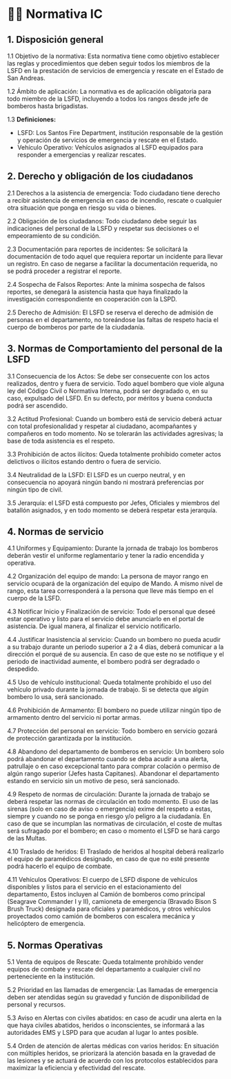 # 🧑‍🚒 Normativa IC

## 1. Disposición general

1.1 Objetivo de la normativa: Esta normativa tiene como objetivo establecer las reglas y procedimientos que deben seguir todos los miembros de la LSFD en la prestación de servicios de emergencia y rescate en el Estado de San Andreas.

1.2 Ámbito de aplicación: La normativa es de aplicación obligatoria para todo miembro de la LSFD, incluyendo a todos los rangos desde jefe de bomberos hasta brigadistas.

1.3 **Definiciones:**

* LSFD: Los Santos Fire Department, institución responsable de la gestión y operación de servicios de emergencia y rescate en el Estado.
* Vehículo Operativo: Vehículos asignados al LSFD equipados para responder a emergencias y realizar rescates.

## 2. Derecho y obligación de los ciudadanos

2.1 Derechos a la asistencia de emergencia: Todo ciudadano tiene derecho a recibir asistencia de emergencia en caso de incendio, rescate o cualquier otra situación que ponga en riesgo su vida o bienes.

2.2 Obligación de los ciudadanos: Todo ciudadano debe seguir las indicaciones del personal de la LSFD y respetar sus decisiones o el empeoramiento de su condición.

2.3 Documentación para reportes de incidentes: Se solicitará la documentación de todo aquel que requiera reportar un incidente para llevar un registro. En caso de negarse a facilitar la documentación requerida, no se podrá proceder a registrar el reporte.

2.4 Sospecha de Falsos Reportes: Ante la mínima sospecha de falsos reportes, se denegará la asistencia hasta que haya finalizado la investigación correspondiente en cooperación con la LSPD.

2.5 Derecho de Admisión: El LSFD se reserva el derecho de admisión de personas en el departamento, no toreándose las faltas de respeto hacia el cuerpo de bomberos por parte de la ciudadanía.

## 3. Normas de Comportamiento del personal de la LSFD

3.1 Consecuencia de los Actos: Se debe ser consecuente con los actos realizados, dentro y fuera de servicio. Todo aquel bombero que viole alguna ley del Código Civil o Normativa Interna, podrá ser degradado o, en su caso, expulsado del LSFD. En su defecto, por méritos y buena conducta podrá ser ascendido.

3.2 Actitud Profesional: Cuando un bombero está de servicio deberá actuar con total profesionalidad y respetar al ciudadano, acompañantes y compañeros en todo momento. No se tolerarán las actividades agresivas; la base de toda asistencia es el respeto.

3.3 Prohibición de actos ilícitos: Queda totalmente prohibido cometer actos delictivos o ilícitos estando dentro o fuera de servicio.

3.4 Neutralidad de la LSFD: El LSFD es un cuerpo neutral, y en consecuencia no apoyará ningún bando ni mostrará preferencias por ningún tipo de civil.

3.5 Jerarquía: el LSFD está compuesto por Jefes, Oficiales y miembros del batallón asignados, y en todo momento se deberá respetar esta jerarquía.

## 4. Normas de servicio

4.1 Uniformes y Equipamiento: Durante la jornada de trabajo los bomberos deberán vestir el uniforme reglamentario y tener la radio encendida y operativa.

4.2 Organización del equipo de mando: La persona de mayor rango en servicio ocupará de la organización del equipo de Mando. A mismo nivel de rango, esta tarea corresponderá a la persona que lleve más tiempo en el cuerpo de la LSFD.

4.3 Notificar Inicio y Finalización de servicio: Todo el personal que deseé estar operativo y listo para el servicio debe anunciarlo en el portal de asistencia. De igual manera, al finalizar el servicio notificarlo.

4.4 Justificar Inasistencia al servicio: Cuando un bombero no pueda acudir a su trabajo durante un periodo superior a 2 a 4 días, deberá comunicar a la dirección el porqué de su ausencia. En caso de que este no se notifique y el periodo de inactividad aumente, el bombero podrá ser degradado o despedido.

4.5 Uso de vehículo institucional: Queda totalmente prohibido el uso del vehículo privado durante la jornada de trabajo. Si se detecta que algún bombero lo usa, será sancionado.

4.6 Prohibición de Armamento: El bombero no puede utilizar ningún tipo de armamento dentro del servicio ni portar armas.

4.7 Protección del personal en servicio: Todo bombero en servicio gozará de protección garantizada por la institución.

4.8 Abandono del departamento de bomberos en servicio: Un bombero solo podrá abandonar el departamento cuando se deba acudir a una alerta, patrullaje o en caso excepcional tanto para comprar colación o permiso de algún rango superior (Jefes hasta Capitanes). Abandonar el departamento estando en servicio sin un motivo de peso, será sancionado.

4.9 Respeto de normas de circulación: Durante la jornada de trabajo se deberá respetar las normas de circulación en todo momento. El uso de las sirenas (solo en caso de aviso o emergencia) exime del respeto a estas, siempre y cuando no se ponga en riesgo y/o peligro a la ciudadanía. En caso de que se incumplan las normativas de circulación, el coste de multas será sufragado por el bombero; en caso o momento el LSFD se hará cargo de las Multas.

4.10  Traslado de heridos: El Traslado de heridos al hospital deberá realizarlo el equipo de paramédicos designado, en caso de que no esté presente podrá hacerlo el equipo de combate.

4.11 Vehículos Operativos: El cuerpo de LSFD dispone de vehículos disponibles y listos para el servicio en el estacionamiento del departamento, Estos incluyen al Camión de bomberos como principal (Seagrave Commander I y II), camioneta de emergencia (Bravado Bison S Brush Truck) designada para oficiales y paramédicos, y otros vehículos proyectados como camión de bomberos con escalera mecánica y helicóptero de emergencia.

## 5. Normas Operativas

5.1 Venta de equipos de Rescate: Queda totalmente prohibido vender equipos de combate y rescate del departamento a cualquier civil no perteneciente en la institución.

5.2 Prioridad en las llamadas de emergencia: Las llamadas de emergencia deben ser atendidas según su gravedad y función de disponibilidad de personal y recursos.

5.3 Aviso en Alertas con civiles abatidos: en caso de acudir una alerta en la que haya civiles abatidos, heridos o inconscientes, se informará a las autoridades EMS y LSPD para que acudan al lugar lo antes posible.

5.4 Orden de atención de alertas médicas con varios heridos: En situación con múltiples heridos, se priorizará la atención basada en la gravedad de las lesiones y se actuará de acuerdo con los protocolos establecidos para maximizar la eficiencia y efectividad del rescate.
